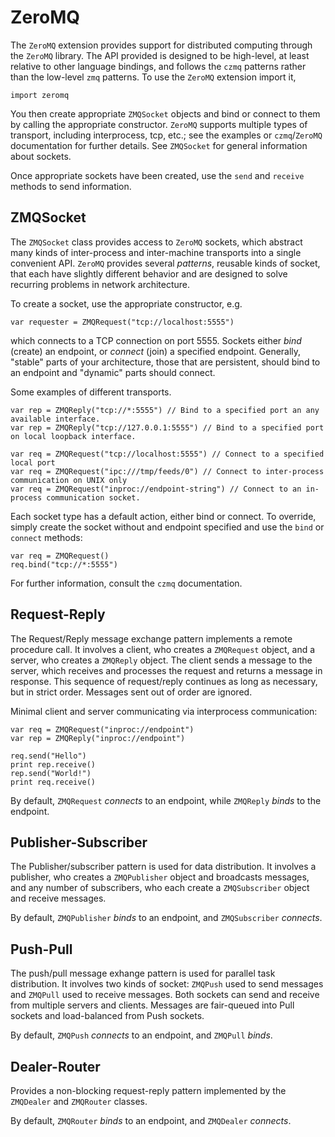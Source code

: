 [comment]: # (ZeroMQ help)
[version]: # (0.6)

# ZeroMQ
[tagZeroMQ]: # (ZeroMQ)
[tagZMQ]: # (ZMQ)
[tag0MQ]: # (0MQ)

The `ZeroMQ` extension provides support for distributed computing through the `ZeroMQ` library. The API provided is designed to be high-level, at least relative to other language bindings, and follows the `czmq` patterns rather than the low-level `zmq` patterns. To use the `ZeroMQ` extension import it,

    import zeromq

You then create appropriate `ZMQSocket` objects and bind or connect to them by calling the appropriate constructor. `ZeroMQ` supports multiple types of transport, including interprocess, tcp, etc.; see the examples or `czmq`/`ZeroMQ` documentation for further details. See `ZMQSocket` for general information about sockets. 

Once appropriate sockets have been created, use the `send` and `receive` methods to send information. 

[showsubtopics]: # (subtopics)

## ZMQSocket
[tagsocket]: # (socket)
[tagzmqsocket]: # (ZMQSocket)

The `ZMQSocket` class provides access to `ZeroMQ` sockets, which abstract many kinds of inter-process and inter-machine transports into a single convenient API. `ZeroMQ` provides several *patterns*, reusable kinds of socket, that each have slightly different behavior and are designed to solve recurring problems in network architecture. 

To create a socket, use the appropriate constructor, e.g. 

    var requester = ZMQRequest("tcp://localhost:5555")

which connects to a TCP connection on port 5555. Sockets either *bind* (create) an endpoint, or *connect* (join) a specified endpoint. Generally, "stable" parts of your architecture, those that are persistent, should bind to an endpoint and "dynamic" parts should connect.

Some examples of different transports. 

    var rep = ZMQReply("tcp://*:5555") // Bind to a specified port an any available interface. 
    var rep = ZMQReply("tcp://127.0.0.1:5555") // Bind to a specified port on local loopback interface. 

    var req = ZMQRequest("tcp://localhost:5555") // Connect to a specified local port 
    var req = ZMQRequest("ipc:///tmp/feeds/0") // Connect to inter-process communication on UNIX only
    var req = ZMQRequest("inproc://endpoint-string") // Connect to an in-process communication socket.

Each socket type has a default action, either bind or connect. To override, simply create the socket without and endpoint specified and use the `bind` or `connect` methods: 

    var req = ZMQRequest() 
    req.bind("tcp://*:5555") 

For further information, consult the `czmq` documentation. 

## Request-Reply
[tagZMQrequest]: # (ZMQrequest)
[tagZMQreply]: # (ZMQreply)
[tagrequest]: # (request)
[tagreply]: # (reply)

The Request/Reply message exchange pattern implements a remote procedure call. It involves a client, who creates a `ZMQRequest` object, and a server, who creates a `ZMQReply` object. The client sends a message to the server, which receives and processes the request and returns a message in response. This sequence of request/reply continues as long as necessary, but in strict order. Messages sent out of order are ignored. 

Minimal client and server communicating via interprocess communication:

    var req = ZMQRequest("inproc://endpoint") 
    var rep = ZMQReply("inproc://endpoint") 

    req.send("Hello") 
    print rep.receive() 
    rep.send("World!") 
    print req.receive() 

By default, `ZMQRequest` *connects* to an endpoint, while `ZMQReply` *binds* to the endpoint. 

## Publisher-Subscriber
[tagpublisher]: # (publisher)
[tagsubscriber]: # (subscriber)

The Publisher/subscriber pattern is used for data distribution. It involves a publisher, who creates a `ZMQPublisher` object and broadcasts messages, and any number of subscribers, who each create a `ZMQSubscriber` object and receive messages.

By default, `ZMQPublisher` *binds* to an endpoint, and `ZMQSubscriber` *connects*. 

## Push-Pull
[tagpush]: # (push)
[tagpull]: # (pull)

The push/pull message exhange pattern is used for parallel task distribution. It involves two kinds of socket: `ZMQPush` used to send messages and `ZMQPull` used to receive messages. Both sockets can send and receive from multiple servers and clients. Messages are fair-queued into Pull sockets and load-balanced from Push sockets. 

By default, `ZMQPush` *connects* to an endpoint, and `ZMQPull` *binds*. 

## Dealer-Router

Provides a non-blocking request-reply pattern implemented by the `ZMQDealer` and `ZMQRouter` classes. 

By default, `ZMQRouter` *binds* to an endpoint, and `ZMQDealer` *connects*. 